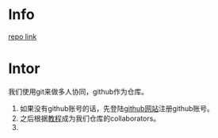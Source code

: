 # Info

[repo link]()



# Intor

我们使用git来做多人协同，github作为仓库。

1. 如果没有github账号的话，先登陆[github网站](https://github.com)注册github账号。
2. 之后根据[教程](https://medium.com/@jonathanmines/the-ultimate-github-collaboration-guide-df816e98fb67)成为我们仓库的collaborators。
3. 

